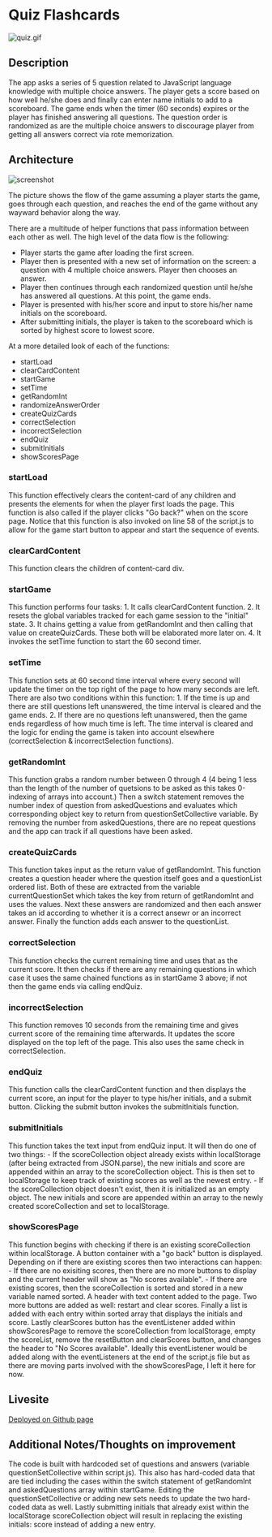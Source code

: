 # Quiz Flashcards

![quiz.gif](./assets/images/quiz.gif)

## Description
The app asks a series of 5 question related to JavaScript language knowledge with multiple choice answers. The player gets a score based on how well he/she does and finally can enter name initials to add to a scoreboard. The game ends when the timer (60 seconds) expires or the player has finished answering all questions. The question order is randomized as are the multiple choice answers to discourage player from getting all answers correct via rote memorization.

## Architecture
![screenshot](./assets/images/drawing_flow.jpg)

The picture shows the flow of the game assuming a player starts the game, goes through each question, and reaches the end of the game without any wayward behavior along the way.

There are a multitude of helper functions that pass information between each other as well. The high level of the data flow is the following:
  - Player starts the game after loading the first screen.
  - Player then is presented with a new set of information on the screen: a question with 4 multiple choice answers. Player then chooses an answer.
  - Player then continues through each randomized question until he/she has answered all questions. At this point, the game ends.
  - Player is presented with his/her score and input to store his/her name initials on the scoreboard.
  - After submitting initials, the player is taken to the scoreboard which is sorted by highest score to lowest score.

  At a more detailed look of each of the functions:

  - startLoad
  - clearCardContent
  - startGame
  - setTime
  - getRandomInt
  - randomizeAnswerOrder
  - createQuizCards
  - correctSelection
  - incorrectSelection
  - endQuiz
  - submitInitials
  - showScoresPage

  ### startLoad
  This function effectively clears the content-card of any children and presents the elements for when the player first loads the page. This function is also called if the player clicks "Go back?" when on the score page. Notice that this function is also invoked on line 58 of the script.js to allow for the game start button to appear and start the sequence of events.

  ### clearCardContent
  This function clears the children of content-card div.

  ### startGame
  This function performs four tasks:
    1. It calls clearCardContent function.
    2. It resets the global variables tracked for each game session to the "initial" state.
    3. It chains getting a value from getRandomInt and then calling that value on createQuizCards. These both will be elaborated more later on.
    4. It invokes the setTime function to start the 60 second timer.

  ### setTime
  This function sets at 60 second time interval where every second will update the timer on the top right of the page to how many seconds are left. There are also two conditions within this function:
    1. If the time is up and there are still questions left unanswered, the time interval is cleared and the game ends.
    2. If there are no questions left unanswered, then the game ends regardless of how much time is left. The time interval is cleared and the logic for ending the game is taken into account elsewhere (correctSelection & incorrectSelection functions).

  ### getRandomInt
  This function grabs a random number between 0 through 4 (4 being 1 less than the length of the number of quetsions to be asked as this takes 0-indexing of arrays into account.) Then a switch statement removes the number index of question from askedQuestions and evaluates which corresponding object key to return from questionSetCollective variable. By removing the number from askedQuestions, there are no repeat questions and the app can track if all questions have been asked.

  ### createQuizCards
  This function takes input as the return value of getRandomInt. This function creates a question header where the question itself goes and a questionList ordered list. Both of these are extracted from the variable currentQuestionSet which takes the key from return of getRandomInt and uses the values. Next these answers are randomized and then each answer takes an id according to whether it is a correct ansewr or an incorrect answer. Finally the function adds each answer to the questionList.

  ### correctSelection
  This function checks the current remaining time and uses that as the current score. It then checks if there are any remaining questions in which case it uses the same chained functions as in startGame 3 above; if not then the game ends via calling endQuiz.

  ### incorrectSelection
  This function removes 10 seconds from the remaining time and gives current score of the remaining time afterwards. It updates the score displayed on the top left of the page. This also uses the same check in correctSelection.

  ### endQuiz
  This function calls the clearCardContent function and then displays the current score, an input for the player to type his/her initials, and a submit button. Clicking the submit button invokes the submitInitials function.

  ### submitInitials
  This function takes the text input from endQuiz input. It will then do one of two things:
    - If the scoreCollection object already exists within localStorage (after being extracted from JSON.parse), the new initials and score are appended within an array to the scoreCollection object. This is then set to localStorage to keep track of existing scores as well as the newest entry.
    - If the scoreCollection object doesn't exist, then it is initialized as an empty object. The new initials and score are appended within an array to the newly created scoreCollection and set to localStorage.

  ### showScoresPage
  This function begins with checking if there is an existing scoreCollection within localStorage. A button container with a "go back" button is displayed. Depending on if there are existing scores then two interactions can happen:
    - If there are no exisiting scores, then there are no more buttons to display and the current header will show as "No scores available".
    - If there are existing scores, then the scoreCollection is sorted and stored in a new variable named sorted. A header with text content added to the page. Two more buttons are added as well: restart and clear scores. Finally a list is added with each entry within sorted array that displays the initials and score. Lastly clearScores button has the eventListener added within showScoresPage to remove the scoreCollection from localStorage, empty the scoreList, remove the resetButton and clearScores button, and changes the header to "No Scores available". Ideally this eventListener would be added along with the eventListeners at the end of the script.js file but as there are moving parts involved with the showScoresPage, I left it here for now.

  ## Livesite
  [Deployed on Github page](https://richardjhong.github.io/quiz-flashcards/)
  
  ## Additional Notes/Thoughts on improvement
  The code is built with hardcoded set of questions and answers (variable questionSetCollective within script.js). This also has hard-coded data that are tied including the cases within the switch statement of getRandomInt and askedQuestions array within startGame. Editing the questionSetCollective or adding new sets needs to update the two hard-coded data as well. Lastly submitting initials that already exist within the localStorage scoreCollection object will result in replacing the existing initials: score instead of adding a new entry. 